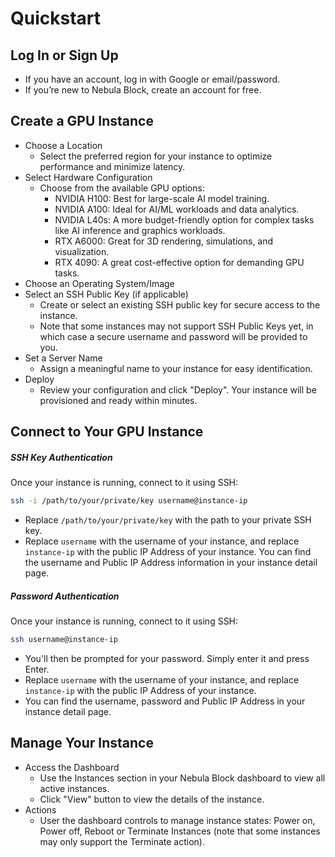 
# Quickstart

## Log In or Sign Up
- If you have an account, log in with Google or email/password.
- If you’re new to Nebula Block, create an account for free.

## Create a GPU Instance
- Choose a Location
  - Select the preferred region for your instance to optimize performance and minimize latency.
- Select Hardware Configuration
  - Choose from the available GPU options:
    - NVIDIA H100: Best for large-scale AI model training.
    - NVIDIA A100: Ideal for AI/ML workloads and data analytics.
    - NVIDIA L40s: A more budget-friendly option for complex tasks like AI inference and graphics workloads.
    - RTX A6000: Great for 3D rendering, simulations, and visualization.
    - RTX 4090: A great cost-effective option for demanding GPU tasks. 
- Choose an Operating System/Image
- Select an SSH Public Key (if applicable)
  - Create or select an existing SSH public key for secure access to the instance.
  - Note that some instances may not support SSH Public Keys yet, in which case a secure username and password will be provided to you.
- Set a Server Name
  - Assign a meaningful name to your instance for easy identification.
- Deploy
  - Review your configuration and click "Deploy". Your instance will be provisioned and ready within minutes.

## Connect to Your GPU Instance

##### SSH Key Authentication 

Once your instance is running, connect to it using SSH:
```bash
ssh -i /path/to/your/private/key username@instance-ip
```
- Replace `/path/to/your/private/key` with the path to your private SSH key.
- Replace `username` with the username of your instance, and replace `instance-ip` with the public IP Address of your 
instance. You can find the username and Public IP Address information in your instance detail page.

##### Password Authentication 

Once your instance is running, connect to it using SSH:
```bash
ssh username@instance-ip
```

- You'll then be prompted for your password. Simply enter it and press Enter. 
- Replace `username` with the username of your instance, and replace `instance-ip` with the public IP Address of your 
instance. 
- You can find the username, password and Public IP Address in your instance detail page.

## Manage Your Instance
- Access the Dashboard
  - Use the Instances section in your Nebula Block dashboard to view all active instances.
  - Click "View" button to view the details of the instance.
- Actions 
  - User the dashboard controls to manage instance states: Power on, Power off, Reboot or Terminate Instances (note that
some instances may only support the Terminate action). 
